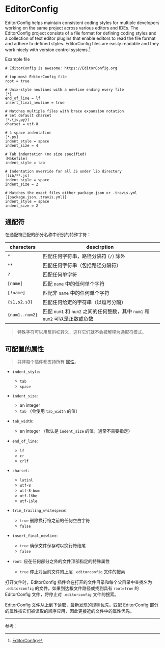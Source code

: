 # EditorConfig

EditorConfig helps maintain consistent coding styles for multiple developers working on the same project across various editors and IDEs. The EditorConfig project consists of a file format for defining coding styles and a collection of text editor plugins that enable editors to read the file format and adhere to defined styles. EditorConfig files are easily readable and they work nicely with version control systems.[^1]

Example file

```shell
# EditorConfig is awesome: https://EditorConfig.org

# top-most EditorConfig file
root = true

# Unix-style newlines with a newline ending every file
[*]
end_of_line = lf
insert_final_newline = true

# Matches multiple files with brace expansion notation
# Set default charset
[*.{js,py}]
charset = utf-8

# 4 space indentation
[*.py]
indent_style = space
indent_size = 4

# Tab indentation (no size specified)
[Makefile]
indent_style = tab

# Indentation override for all JS under lib directory
[lib/**.js]
indent_style = space
indent_size = 2

# Matches the exact files either package.json or .travis.yml
[{package.json,.travis.yml}]
indent_style = space
indent_size = 2
```

## 通配符

在通配符匹配的部分名称中识别的特殊字符：

| characters     | descirption                                                                  |
| -------------- | ---------------------------------------------------------------------------- |
| `*`            | 匹配任何字符串，路径分隔符 (`/`) 除外                                        |
| `**`           | 匹配任何字符串（包括路径分隔符）                                               |
| `?`            | 匹配任何单字符                                                               |
| `[name]`       | 匹配 `name` 中的任何单个字符                                                 |
| `[!name]`      | 匹配非 `name` 中的任何单个字符                                               |
| `{s1,s2,s3}`   | 匹配任何给定的字符串（以逗号分隔）                                           |
| `{num1..num2}` | 匹配 `num1` 和 `num2` 之间的任何整数，其中 `num1` 和 `num2` 可以是正数或负数 |

> 特殊字符可以用反斜杠转义，这样它们就不会被解释为通配符模式。

## 可配置的属性

> 并非每个插件都支持所有 [属性](https://github.com/editorconfig/editorconfig/wiki/EditorConfig-Properties)。

- `indent_style`:
  - `tab`
  - `space`

- `indent_size`:
  - an integer
  - `tab` （会使用 `tab_width` 的值）

- `tab_width`:
  - an integer （默认是 `indent_size` 的值，通常不需要指定）

- `end_of_line`:
  - `lf`
  - `cr`
  - `crlf`

- `charset`:
  - `latinl`
  - `utf-8`
  - `utf-8-bom`
  - `utf-16be`
  - `utf-16le`

- `trim_trailing_whitespece`:
  - `true` 删除换行符之前的任何空白字符
  - `false`

- `insert_final_newline`:
  - `true` 确保文件保存时以换行符结尾
  - `false`

- `root`: 应在任何部分之外的文件顶部指定的特殊属性
  - `true` 停止对当前文件的上层 `.editorconfig` 文件的搜索

打开文件时，EditorConfig 插件会在打开的文件目录和每个父目录中查找名为 `.editorconfig` 的文件。如果到达根文件路径或找到具有 `root=true` 的 EditorConfig 文件，将停止对 `.editorconfig` 文件的搜索。

EditorConfig 文件从上到下读取，最新发现的规则优先。匹配 EditorConfig 部分的属性按它们被读取的顺序应用，因此更接近的文件中的属性优先。

---

参考：

[^1]:[EditorConfig](https://editorconfig.org/)
